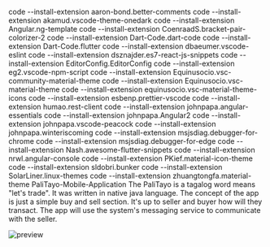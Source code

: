 code --install-extension aaron-bond.better-comments
code --install-extension akamud.vscode-theme-onedark
code --install-extension Angular.ng-template
code --install-extension CoenraadS.bracket-pair-colorizer-2
code --install-extension Dart-Code.dart-code
code --install-extension Dart-Code.flutter
code --install-extension dbaeumer.vscode-eslint
code --install-extension dsznajder.es7-react-js-snippets
code --install-extension EditorConfig.EditorConfig
code --install-extension eg2.vscode-npm-script
code --install-extension Equinusocio.vsc-community-material-theme
code --install-extension Equinusocio.vsc-material-theme
code --install-extension equinusocio.vsc-material-theme-icons
code --install-extension esbenp.prettier-vscode
code --install-extension humao.rest-client
code --install-extension johnpapa.angular-essentials
code --install-extension johnpapa.Angular2
code --install-extension johnpapa.vscode-peacock
code --install-extension johnpapa.winteriscoming
code --install-extension msjsdiag.debugger-for-chrome
code --install-extension msjsdiag.debugger-for-edge
code --install-extension Nash.awesome-flutter-snippets
code --install-extension nrwl.angular-console
code --install-extension PKief.material-icon-theme
code --install-extension sldobri.bunker
code --install-extension SolarLiner.linux-themes
code --install-extension zhuangtongfa.material-theme PaliTayo-Mobile-Application
The PaliTayo is a tagalog word means "let's trade". It was written in native java language. The concept of the app is just a simple buy and sell section. It's up to seller and buyer how will they transact. The app will use the system's messaging service to communicate with the seller.

![preview](https://cdn.jobs180.com/jobseekers/portfolios/7b70e648755df0e82045255a62b33268.png)
